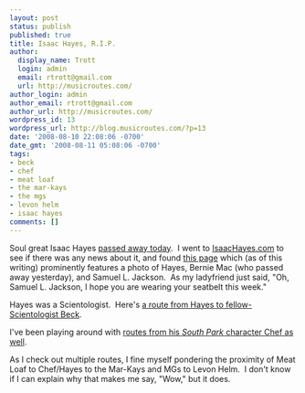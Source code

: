 ```yaml
---
layout: post
status: publish
published: true
title: Isaac Hayes, R.I.P.
author:
  display_name: Trott
  login: admin
  email: rtrott@gmail.com
  url: http://musicroutes.com/
author_login: admin
author_email: rtrott@gmail.com
author_url: http://musicroutes.com/
wordpress_id: 13
wordpress_url: http://blog.musicroutes.com/?p=13
date: '2008-08-10 22:08:06 -0700'
date_gmt: '2008-08-11 05:08:06 -0700'
tags:
- beck
- chef
- meat loaf
- the mar-kays
- the mgs
- levon helm
- isaac hayes
comments: []
---
```

<p>Soul great Isaac Hayes <a href="http://www.latimes.com/news/obituaries/la-me-hayes11-2008aug11,0,7289497.story" target="_blank">passed away today</a>.  I went to <a href="http://IsaacHayes.com/" target="_blank">IsaacHayes.com</a> to see if there was any news about it, and found <a href="http://www.isaachayes.com/myframes.html" target="_blank">this page</a> which (as of this writing) prominently features a photo of Hayes, Bernie Mac (who passed away yesterday), and Samuel L. Jackson.  As my ladyfriend just said, "Oh, Samuel L. Jackson, I hope you are wearing your seatbelt this week."</p>
<p>Hayes was a Scientologist.  Here's <a href="http://musicroutes.com/route.php?musicianName=Isaac+Hayes&amp;musicianName2=Beck" target="_blank">a route from Hayes to fellow-Scientologist Beck</a>.</p>
<p>I've been playing around with <a href="http://musicroutes.com/route.php?musicianName=Chef&amp;musicianName2=Beck">routes from  his <em>South Park</em> character Chef as well</a>.</p>
<p>As I check out multiple routes, I fine myself pondering the proximity of Meat Loaf to Chef/Hayes to the Mar-Kays and MGs to Levon Helm.  I don't know if I can explain why that makes me say, "Wow," but it does.</p>
